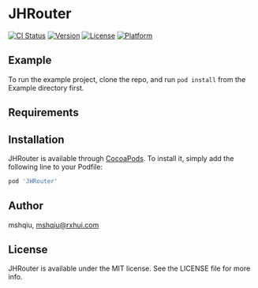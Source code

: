 # JHRouter

[![CI Status](http://img.shields.io/travis/mshqiu/JHRouter.svg?style=flat)](https://travis-ci.org/mshqiu/JHRouter)
[![Version](https://img.shields.io/cocoapods/v/JHRouter.svg?style=flat)](http://cocoapods.org/pods/JHRouter)
[![License](https://img.shields.io/cocoapods/l/JHRouter.svg?style=flat)](http://cocoapods.org/pods/JHRouter)
[![Platform](https://img.shields.io/cocoapods/p/JHRouter.svg?style=flat)](http://cocoapods.org/pods/JHRouter)

## Example

To run the example project, clone the repo, and run `pod install` from the Example directory first.

## Requirements

## Installation

JHRouter is available through [CocoaPods](http://cocoapods.org). To install
it, simply add the following line to your Podfile:

```ruby
pod 'JHRouter'
```

## Author

mshqiu, mshqiu@rxhui.com

## License

JHRouter is available under the MIT license. See the LICENSE file for more info.
